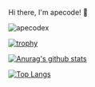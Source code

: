 Hi there, I'm apecode! 👋

<p align="left"> <img src="https://komarev.com/ghpvc/?username=apecodex&label=Profile%20views&color=0e75b6&style=flat" alt="apecodex" /></p>

[![trophy](https://github-profile-trophy.vercel.app/?username=apecodex&theme=onedark)](https://github.com/ryo-ma/github-profile-trophy)

[![Anurag's github stats](https://github-readme-stats.vercel.app/api?username=apecodex&show_icons=true&theme=dark)](https://github.com/anuraghazra/github-readme-stats)

[![Top Langs](https://github-readme-stats.vercel.app/api/top-langs/?username=apecodex)](https://github.com/anuraghazra/github-readme-stats)
